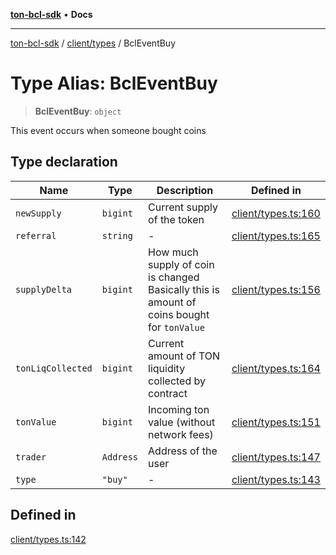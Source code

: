 [**ton-bcl-sdk**](../../../README.md) • **Docs**

***

[ton-bcl-sdk](../../../README.md) / [client/types](../README.md) / BclEventBuy

# Type Alias: BclEventBuy

> **BclEventBuy**: `object`

This event occurs when someone bought coins

## Type declaration

| Name | Type | Description | Defined in |
| ------ | ------ | ------ | ------ |
| `newSupply` | `bigint` | Current supply of the token | [client/types.ts:160](https://github.com/ton-fun-tech/ton-bcl-sdk/blob/7a6b80908ebab30efbdc8b1f59fd42fa681bf4aa/src/client/types.ts#L160) |
| `referral` | `string` | - | [client/types.ts:165](https://github.com/ton-fun-tech/ton-bcl-sdk/blob/7a6b80908ebab30efbdc8b1f59fd42fa681bf4aa/src/client/types.ts#L165) |
| `supplyDelta` | `bigint` | How much supply of coin is changed Basically this is amount of coins bought for `tonValue` | [client/types.ts:156](https://github.com/ton-fun-tech/ton-bcl-sdk/blob/7a6b80908ebab30efbdc8b1f59fd42fa681bf4aa/src/client/types.ts#L156) |
| `tonLiqCollected` | `bigint` | Current amount of TON liquidity collected by contract | [client/types.ts:164](https://github.com/ton-fun-tech/ton-bcl-sdk/blob/7a6b80908ebab30efbdc8b1f59fd42fa681bf4aa/src/client/types.ts#L164) |
| `tonValue` | `bigint` | Incoming ton value (without network fees) | [client/types.ts:151](https://github.com/ton-fun-tech/ton-bcl-sdk/blob/7a6b80908ebab30efbdc8b1f59fd42fa681bf4aa/src/client/types.ts#L151) |
| `trader` | `Address` | Address of the user | [client/types.ts:147](https://github.com/ton-fun-tech/ton-bcl-sdk/blob/7a6b80908ebab30efbdc8b1f59fd42fa681bf4aa/src/client/types.ts#L147) |
| `type` | `"buy"` | - | [client/types.ts:143](https://github.com/ton-fun-tech/ton-bcl-sdk/blob/7a6b80908ebab30efbdc8b1f59fd42fa681bf4aa/src/client/types.ts#L143) |

## Defined in

[client/types.ts:142](https://github.com/ton-fun-tech/ton-bcl-sdk/blob/7a6b80908ebab30efbdc8b1f59fd42fa681bf4aa/src/client/types.ts#L142)
